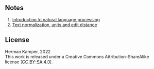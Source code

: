 ## Notes

01. [Introduction to natural language processing](notes/01_intro_notes.pdf)
02. [Text normalization, units and edit distance](notes/02_units_distance_notes.pdf)
 


## License

Herman Kamper, 2022  
This work is released under a Creative Commons Attribution-ShareAlike
license ([CC BY-SA 4.0](http://creativecommons.org/licenses/by-sa/4.0/)).
